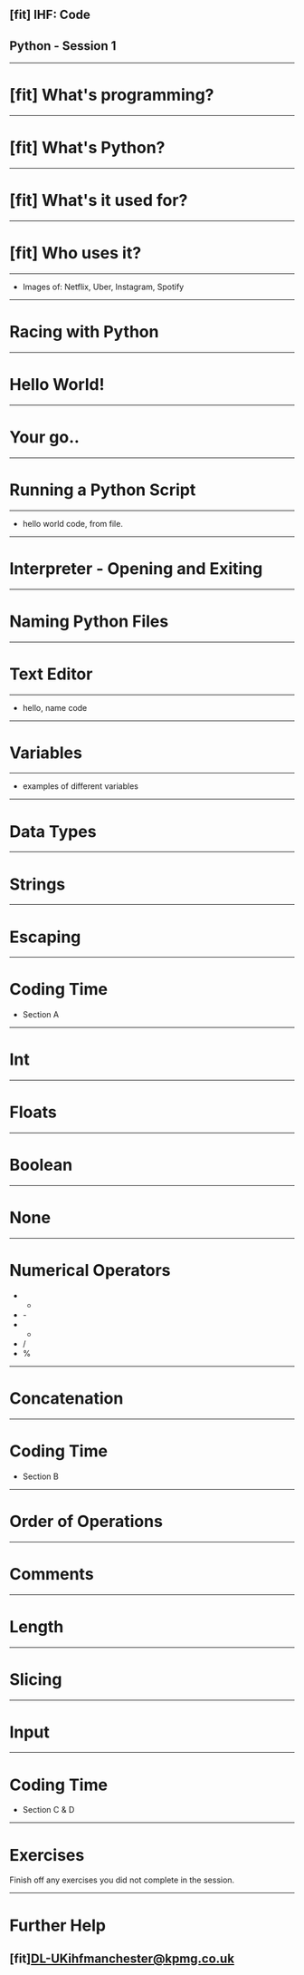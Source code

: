 ## [fit] IHF: Code 
## Python - Session 1

--- 

# [fit] What's programming?

---

# [fit] What's Python?

---

# [fit] What's it used for?

---

# [fit] Who uses it?

---

- Images of: Netflix, Uber, Instagram, Spotify 

---

# Racing with Python

---

# Hello World! 

---

# Your go.. 

---

# Running a Python Script

---

- hello world code, from file. 

---

# Interpreter - Opening and Exiting

---

# Naming Python Files

---

# Text Editor

---

- hello, name code 

---

# Variables

---

- examples of different variables 

---

# Data Types 

---

# Strings 

---

# Escaping

---

# Coding Time 
- Section A

---

# Int 

---

# Floats

---

# Boolean

---

# None 

---

# Numerical Operators

- +
- \-
- *
- /
- %

---

# Concatenation

---

# Coding Time 
- Section B

---

# Order of Operations

---

# Comments

---

# Length

---

# Slicing

---

# Input 

---

# Coding Time 
- Section C & D 

---

# Exercises 

Finish off any exercises you did not complete in the session. 

--- 

# Further Help 

## [fit]DL-UKihfmanchester@kpmg.co.uk
